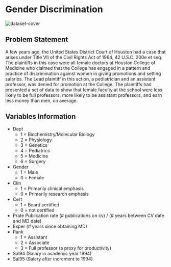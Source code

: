 # Gender Discrimination

![dataset-cover](https://user-images.githubusercontent.com/45563371/89561798-9b6d4d80-d84b-11ea-939e-43e328c472be.png)

## Problem Statement
A few years ago, the United States District Court of Houston had a case that arises under Title VII of the Civil Rights Act of 1964, 42 U.S.C. 200e et seq. The plaintiffs in this case were all female doctors at Houston College of Medicine who claimed that the College has engaged in a pattern and practice of discrimination against women in giving promotions and setting salaries. The Lead plaintiff in this action, a pediatrician and an assistant professor, was denied for promotion at the College. The plaintiffs had presented a set of data to show that female faculty at the school were less likely to be full professors, more likely to be assistant professors, and earn less money than men, on average.

## Variables Information
- Dept 
  - 1 = Biochemistry/Molecular Biology
  - 2 = Physiology
  - 3 = Genetics
  - 4 = Pediatrics
  - 5 = Medicine
  - 6 = Surgery
- Gender 
  - 1 = Male
  - 0 = Female
- Clin 
  - 1 = Primarily clinical emphasis
  - 0 = Primarily research emphasis
- Cert 
  - 1 = Board certified
  - 0 = not certified
- Prate Publication rate (# publications on cv) / (# years between CV date and MD date)
- Exper (# years since obtaining MD)
- Rank 
  - 1 = Assistant
  - 2 = Associate
  - 3 = Full professor (a proxy for productivity)
- Sal94 (Salary in academic year 1994)
- Sal95 (Salary after increment to 1994)
